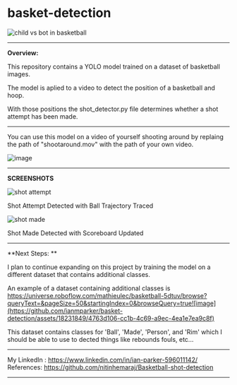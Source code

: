 # basket-detection
![child vs bot in basketball](https://github.com/ianmparker/basket-detection/assets/18231849/4aa94c81-fa3c-4e42-96bb-93e25cafea5e)

--------------------------------------------------
**Overview:**

This repository contains a YOLO model trained on a dataset of basketball images. 

The model is aplied to a video to detect the position of a basketball and hoop.

With those positions the shot_detector.py file determines whether a shot attempt has been made. 

-------------------------------------------------
You can use this model on a video of yourself shooting around by replaing the path of "shootaround.mov" with the path of your own video. 

![image](https://github.com/ianmparker/basket-detection/assets/18231849/c8bdd6e5-11e9-437d-8c90-be8f244fe5c9)


----------------------------
**SCREENSHOTS**


![shot attempt](https://github.com/ianmparker/basket-detection/assets/18231849/7207e7af-b7b7-4fee-ba02-d2a023c8e0b5)

Shot Attempt Detected with Ball Trajectory Traced

![shot made](https://github.com/ianmparker/basket-detection/assets/18231849/18fcae1a-0c40-4cb9-b1ca-53171fcd9f60)

Shot Made Detected with Scoreboard Updated

------------------------------
**Next Steps: **

I plan to continue expanding on this project by training the model on a different dataset that contains additional classes.

An example of a dataset containing additional classes is https://universe.roboflow.com/mathieulec/basketball-5dtuv/browse?queryText=&pageSize=50&startingIndex=0&browseQuery=true![image](https://github.com/ianmparker/basket-detection/assets/18231849/4763d106-cc1b-4c69-a9ec-4ea1e7ea9c8f)

This dataset contains classes for 'Ball', 'Made', 'Person', and 'Rim' which I should be able to use to dected things like rebounds fouls, etc...

------------------------------

My LinkedIn : https://www.linkedin.com/in/ian-parker-596011142/
References: https://github.com/nitinhemaraj/Basketball-shot-detection




-----------------------------------------

